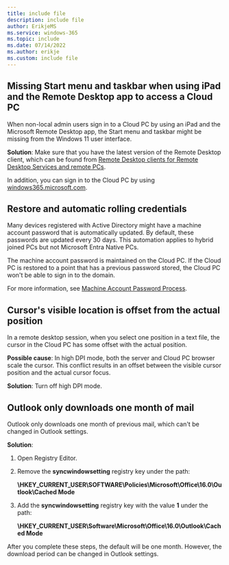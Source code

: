 ```yaml
---
title: include file
description: include file
author: ErikjeMS  
ms.service: windows-365
ms.topic: include
ms.date: 07/14/2022
ms.author: erikje
ms.custom: include file
---
```


## Missing Start menu and taskbar when using iPad and the Remote Desktop app to access a Cloud PC

When non-local admin users sign in to a Cloud PC by using an iPad and the Microsoft Remote Desktop app, the Start menu and taskbar might be missing from the Windows 11 user interface.

**Solution**: Make sure that you have the latest version of the Remote Desktop client, which can be found from [Remote Desktop clients for Remote Desktop Services and remote PCs](/windows-server/remote/remote-desktop-services/clients/remote-desktop-clients).

In addition, you can sign in to the Cloud PC by using [windows365.microsoft.com](https://windows365.microsoft.com).

## Restore and automatic rolling credentials

Many devices registered with Active Directory might have a machine account password that is automatically updated. By default, these passwords are updated every 30 days. This automation applies to hybrid joined PCs but not Microsoft Entra Native PCs.

The machine account password is maintained on the Cloud PC. If the Cloud PC is restored to a point that has a previous password stored, the Cloud PC won't be able to sign in to the domain.

For more information, see [Machine Account Password Process](https://techcommunity.microsoft.com/t5/ask-the-directory-services-team/machine-account-password-process/ba-p/396026).

## Cursor's visible location is offset from the actual position

In a remote desktop session, when you select one position in a text file, the cursor in the Cloud PC has some offset with the actual position.

**Possible cause**: In high DPI mode, both the server and Cloud PC browser scale the cursor. This conflict results in an offset between the visible cursor position and the actual cursor focus.

**Solution**: Turn off high DPI mode.

## Outlook only downloads one month of mail<!--39845820-->

Outlook only downloads one month of previous mail, which can't be changed in Outlook settings.

 **Solution**:

1. Open Registry Editor.
2. Remove the **syncwindowsetting** registry key under the path:

    **\HKEY_CURRENT_USER\SOFTWARE\Policies\Microsoft\Office\16.0\Outlook\Cached Mode**

3. Add the **syncwindowsetting** registry key with the value **1** under the path:

    **\HKEY_CURRENT_USER\Software\Microsoft\Office\16.0\Outlook\Cached Mode**

After you complete these steps, the default will be one month. However, the download period can be changed in Outlook settings.
